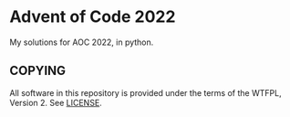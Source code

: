 # Advent of Code 2022

My solutions for AOC 2022, in python.

## COPYING

All software in this repository is provided under the terms of the WTFPL, Version 2. See [LICENSE](LICENSE).
